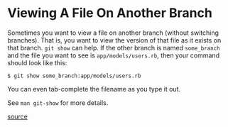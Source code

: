 # Viewing A File On Another Branch

Sometimes you want to view a file on another branch (without switching
branches). That is, you want to view the version of that file as it exists
on that branch. `git show` can help. If the other branch is named `some_branch` and
the file you want to see is `app/models/users.rb`, then your command should
look like this:

```
$ git show some_branch:app/models/users.rb
```

You can even tab-complete the filename as you type it out.

See `man git-show` for more details.

[source](https://stackoverflow.com/questions/7856416/view-a-file-in-a-different-git-branch-without-changing-branches)
